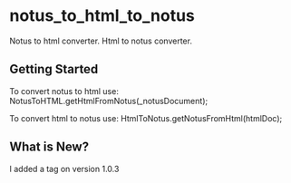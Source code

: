 # notus_to_html_to_notus

Notus to html converter.
Html to notus converter.

## Getting Started

To convert notus to html use:
NotusToHTML.getHtmlFromNotus(_notusDocument);

To convert html to notus use:
HtmlToNotus.getNotusFromHtml(htmlDoc);

## What is New?
I added a tag on version 1.0.3

